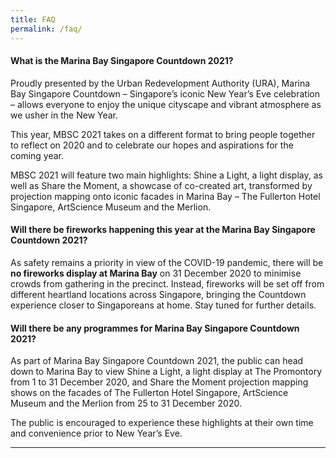 ```yaml
---
title: FAQ
permalink: /faq/
---
```


#### What is the Marina Bay Singapore Countdown 2021?

Proudly presented by the Urban Redevelopment Authority (URA), Marina Bay Singapore Countdown – Singapore’s iconic New Year’s Eve celebration – allows everyone to enjoy the unique cityscape and vibrant atmosphere as we usher in the New Year.

This year, MBSC 2021 takes on a different format to bring people together to reflect on 2020 and to celebrate our hopes and aspirations for the coming year.

MBSC 2021 will feature two main highlights: Shine a Light, a light display, as well as Share the Moment, a showcase of co-created art, transformed by projection mapping onto iconic facades in Marina Bay – The Fullerton Hotel Singapore, ArtScience Museum and the Merlion.

#### Will there be fireworks happening this year at the Marina Bay Singapore Countdown 2021?

As safety remains a priority in view of the COVID-19 pandemic, there will be **no fireworks display at Marina Bay** on 31 December 2020 to minimise crowds from gathering in the precinct. Instead, fireworks will be set off from different heartland locations across Singapore, bringing the Countdown experience closer to Singaporeans at home. Stay tuned for further details. 

#### Will there be any programmes for Marina Bay Singapore Countdown 2021?

As part of Marina Bay Singapore Countdown 2021, the public can head down to Marina Bay to view Shine a Light, a light display at The Promontory from 1 to 31 December 2020, and Share the Moment projection mapping shows on the facades of The Fullerton Hotel Singapore, ArtScience Museum and the Merlion from 25 to 31 December 2020.

The public is encouraged to experience these highlights at their own time and convenience prior to New Year’s Eve.


---
